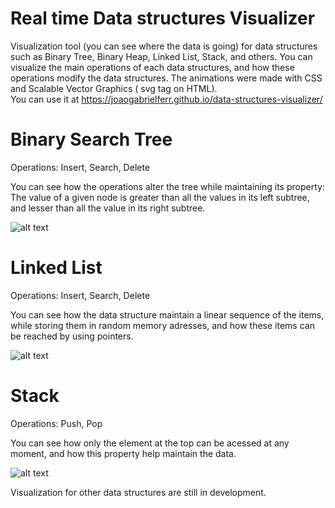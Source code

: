 


# Real time Data structures Visualizer
Visualization tool (you can see where the data is going) for data structures such as Binary Tree, Binary Heap, Linked List, Stack, and others. You can visualize the main operations of each data structures, and how these operations modify the data structures. The animations were made with CSS and Scalable Vector Graphics ( svg tag on HTML).<br/>
You can use it at https://joaogabrielferr.github.io/data-structures-visualizer/
  
# Binary Search Tree

Operations: Insert, Search, Delete

You can see how the operations alter the tree while maintaining its property: The value of a given node is greater than all the values in its left subtree, and lesser than all the value in its right subtree.

![alt text](https://res.cloudinary.com/locomoc/image/upload/v1641521482/bstimage_dcqyk0.png)

# Linked List

Operations: Insert, Search, Delete

You can see how the data structure maintain a linear sequence of the items, while storing them in random memory adresses, and how these items can be reached by using pointers.

  ![alt text](https://res.cloudinary.com/locomoc/image/upload/v1641521482/linkedlistimage_zqgfri.png)

# Stack
  
  Operations: Push, Pop
  
 You can see how only the element at the top can be acessed at any moment, and how this property help maintain the data.
  
  ![alt text](https://res.cloudinary.com/locomoc/image/upload/v1641521482/stackimage_xf1ifb.png)
  
  
  
 Visualization for other data structures are still in development.
